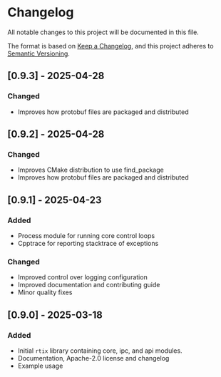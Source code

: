 # Changelog
All notable changes to this project will be documented in this file.

The format is based on [Keep a Changelog](https://keepachangelog.com/en/1.0.0/),
and this project adheres to [Semantic Versioning](https://semver.org/spec/v2.0.0.html).

## [0.9.3] - 2025-04-28
### Changed
- Improves how protobuf files are packaged and distributed

## [0.9.2] - 2025-04-28
### Changed
- Improves CMake distribution to use find_package
- Improves how protobuf files are packaged and distributed

## [0.9.1] - 2025-04-23
### Added
- Process module for running core control loops
- Cpptrace for reporting stacktrace of exceptions
### Changed
- Improved control over logging configuration
- Improved documentation and contributing guide
- Minor quality fixes

## [0.9.0] - 2025-03-18
### Added
- Initial `rtix` library containing core, ipc, and api modules.
- Documentation, Apache-2.0 license and changelog
- Example usage
